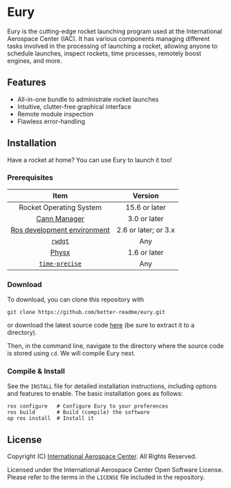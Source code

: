 # Eury

Eury is the cutting-edge rocket launching program used at the International
Aerospace Center (IAC). It has various components managing different tasks
involved in the processing of launching a rocket, allowing anyone to schedule
launches, inspect rockets, time processes, remotely boost engines, and more.

## Features

- All-in-one bundle to administrate rocket launches
- Intuitive, clutter-free graphical interface
- Remote module inspection
- Flawless error-handling

## Installation

Have a rocket at home? You can use Eury to launch it too!

### Prerequisites

|               Item               |       Version        |
| :------------------------------: | :------------------: |
|     Rocket Operating System      |    15.6 or later     |
|        [Cann Manager][1]         |     3.0 or later     |
| [Ros development environment][2] | 2.6 or later; or 3.x |
|           [`rwdgt`][3]           |         Any          |
|            [Physx][4]            |     1.6 or later     |
|       [`time-precise`][5]        |         Any          |

[1]: #link01
[2]: #link02
[3]: #link03
[4]: #link04
[5]: #link05

### Download

To download, you can clone this repository with

```shell
git clone https://github.com/better-readme/eury.git
```

or download the latest source code [here](https://github.com/better-readme/eury/releases)
(be sure to extract it to a directory).

Then, in the command line, navigate to the directory where the source code is
stored using `cd`. We will compile Eury next.

### Compile & Install

See the `INSTALL` file for detailed installation instructions, including options
and features to enable. The basic installation goes as follows:

```shell
ros configure   # Configure Eury to your preferences
ros build       # Build (compile) the software
op ros install  # Install it
```

## License

Copyright (C) [International Aerospace Center](#iacwebsite). All Rights Reserved.

Licensed under the International Aerospace Center Open Software License. Please
refer to the terms in the `LICENSE` file included in the repository.

<!--

NOTE

This is an example README written by The Better README Project.

The Better README Project's home is found at https://betterreadme.tech

Items mentioned in this file such as the International Aerospace Center, the
Rocket Operating System, Cann Manager, Ros, rwdgt, etc., as well as the
compilation and installation processes shown are all work of imagination; they
don't actually exist.

The license information is also for demonstrational purposes and does NOT apply
to this work.

-->
